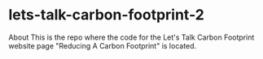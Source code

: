 # lets-talk-carbon-footprint-2
About This is the repo where the code for the Let's Talk Carbon Footprint website page "Reducing A Carbon Footprint" is located.
